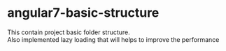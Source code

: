 # angular7-basic-structure
This contain project basic folder structure.<br>
Also implemented lazy loading that will helps to improve the performance
